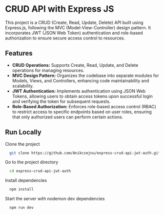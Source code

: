 
# CRUD API with Express JS

This project is a CRUD (Create, Read, Update, Delete) API built using Express.js, following the MVC (Model-View-Controller) design pattern. It incorporates JWT (JSON Web Token) authentication and role-based authorization to ensure secure access control to resources.

## Features 
* **CRUD Operations:** Supports Create, Read, Update, and Delete operations for managing resources.
* **MVC Design Pattern:** Organizes the codebase into separate modules for Models, Views, and Controllers, enhancing code maintainability and scalability.
* **JWT Authentication:** Implements authentication using JSON Web Tokens, allowing users to obtain access tokens upon successful login and verifying the token for subsequent requests.
* **Role-Based Authorization:** Enforces role-based access control (RBAC) to restrict access to specific endpoints based on user roles, ensuring that only authorized users can perform certain actions.


## Run Locally

Clone the project

```bash
  git clone https://github.com/Anikcsejnu/express-crud-api-jwt-auth.git
```

Go to the project directory

```bash
  cd express-crud-api-jwt-auth
```

Install dependencies

```bash
  npm install
```

Start the server with nodemon dev dependencies

```bash
  npm run dev
```
